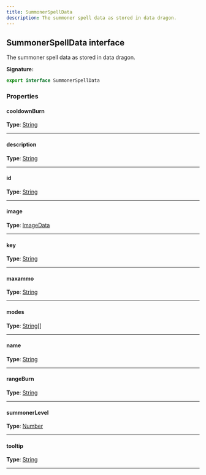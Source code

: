 ```yaml
---
title: SummonerSpellData
description: The summoner spell data as stored in data dragon.
---
```


## SummonerSpellData interface

The summoner spell data as stored in data dragon.

**Signature:**

```ts
export interface SummonerSpellData 
```

### Properties

#### cooldownBurn



**Type**: [String](https://developer.mozilla.org/en-US/docs/Web/JavaScript/Reference/Global_Objects/String)

---

#### description



**Type**: [String](https://developer.mozilla.org/en-US/docs/Web/JavaScript/Reference/Global_Objects/String)

---

#### id



**Type**: [String](https://developer.mozilla.org/en-US/docs/Web/JavaScript/Reference/Global_Objects/String)

---

#### image



**Type**: [ImageData](/shieldbow/api/ImageData.md)

---

#### key



**Type**: [String](https://developer.mozilla.org/en-US/docs/Web/JavaScript/Reference/Global_Objects/String)

---

#### maxammo



**Type**: [String](https://developer.mozilla.org/en-US/docs/Web/JavaScript/Reference/Global_Objects/String)

---

#### modes



**Type**: [String](https://developer.mozilla.org/en-US/docs/Web/JavaScript/Reference/Global_Objects/String)[]

---

#### name



**Type**: [String](https://developer.mozilla.org/en-US/docs/Web/JavaScript/Reference/Global_Objects/String)

---

#### rangeBurn



**Type**: [String](https://developer.mozilla.org/en-US/docs/Web/JavaScript/Reference/Global_Objects/String)

---

#### summonerLevel



**Type**: [Number](https://developer.mozilla.org/en-US/docs/Web/JavaScript/Reference/Global_Objects/Number)

---

#### tooltip



**Type**: [String](https://developer.mozilla.org/en-US/docs/Web/JavaScript/Reference/Global_Objects/String)

---

